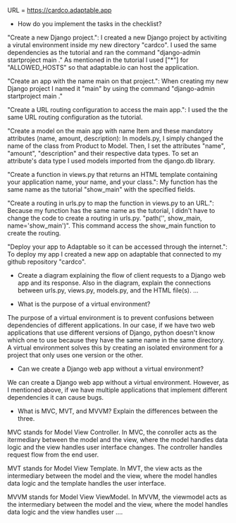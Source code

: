 URL = https://cardco.adaptable.app

- How do you implement the tasks in the checklist?

"Create a new Django project.": I created a new Django project by activiting a virutal environment inside my new directory "cardco". I used the same dependencies as the tutorial and ran the command "django-admin startproject main ." As mentioned in the tutorial I used ["*"] for "ALLOWED_HOSTS" so that adaptable.io can host the application.

"Create an app with the name main on that project.": When creating my new Django project I named it "main" by using the command "django-admin startproject main ."

"Create a URL routing configuration to access the main app.": I used the the same URL routing configuration as the tutorial.

"Create a model on the main app with name Item and these mandatory attributes (name, amount, description): In models.py, I simply changed the name of the class from Product to Model. Then, I set the attributes "name", "amount", "description" and their respective data types. To set an attribute's data type I used models imported from the django.db library.

"Create a function in views.py that returns an HTML template containing your application name, your name, and your class.": My function has the same name as the tutorial "show_main" with the specified fields.

"Create a routing in urls.py to map the function in views.py to an URL.": Because my function has the same name as the tutorial, I didn't have to change the code to create a routing in urls.py. "path('', show_main, name='show_main')". This command access the show_main function to create the routing.

"Deploy your app to Adaptable so it can be accessed through the internet.": To deploy my app I created a new app on adaptable that connected to my github repository "cardco".

- Create a diagram explaining the flow of client requests to a Django web app and its response. Also in the diagram, explain the connections between urls.py, views.py, models.py, and the HTML file(s).
...

- What is the purpose of a virtual environment?

The purpose of a virtual environment is to prevent confusions between dependencies of different applications. In our case, if we have two web applications that use different versions of Django, python doesn't know which one to use because they have the same name in the same directory. A virtual environment solves this by creating an isolated environment for a project that only uses one version or the other.

- Can we create a Django web app without a virtual environment?

We can create a Django web app without a virtual environment. However, as I mentioned above, if we have multiple applications that implement different dependencies it can cause bugs.

- What is MVC, MVT, and MVVM? Explain the differences between the three.

MVC stands for Model View Controller. In MVC, the conroller acts as the itermediary between the model and the view, where the model handles data logic and the view handles user interface changes. The controller handles request flow from the end user.

MVT stands for Model View Template. In MVT, the view acts as the intermediary between the model and the view, where the model handles data logic and the template handles the user interface.

MVVM stands for Model View ViewModel. In MVVM, the viewmodel acts as the intermediary between the model and the view, where the model handles data logic and the view handles user ....
